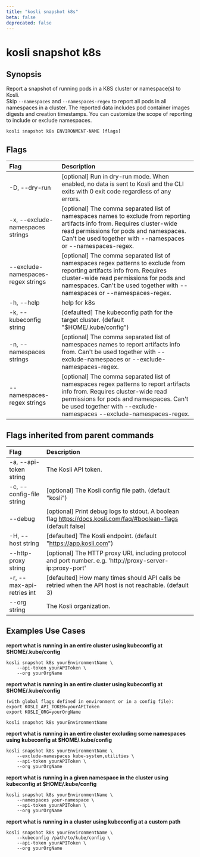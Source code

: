 ```yaml
---
title: "kosli snapshot k8s"
beta: false
deprecated: false
---
```


# kosli snapshot k8s

## Synopsis

Report a snapshot of running pods in a K8S cluster or namespace(s) to Kosli.  
Skip `--namespaces` and `--namespaces-regex` to report all pods in all namespaces in a cluster.
The reported data includes pod container images digests and creation timestamps. You can customize the scope of reporting
to include or exclude namespaces.

```shell
kosli snapshot k8s ENVIRONMENT-NAME [flags]
```

## Flags
| Flag | Description |
| :--- | :--- |
|    -D, --dry-run  |  [optional] Run in dry-run mode. When enabled, no data is sent to Kosli and the CLI exits with 0 exit code regardless of any errors.  |
|    -x, --exclude-namespaces strings  |  [optional] The comma separated list of namespaces names to exclude from reporting artifacts info from. Requires cluster-wide read permissions for pods and namespaces. Can't be used together with --namespaces or --namespaces-regex.  |
|        --exclude-namespaces-regex strings  |  [optional] The comma separated list of namespaces regex patterns to exclude from reporting artifacts info from. Requires cluster-wide read permissions for pods and namespaces. Can't be used together with --namespaces or --namespaces-regex.  |
|    -h, --help  |  help for k8s  |
|    -k, --kubeconfig string  |  [defaulted] The kubeconfig path for the target cluster. (default "$HOME/.kube/config")  |
|    -n, --namespaces strings  |  [optional] The comma separated list of namespaces names to report artifacts info from. Can't be used together with --exclude-namespaces or --exclude-namespaces-regex.  |
|        --namespaces-regex strings  |  [optional] The comma separated list of namespaces regex patterns to report artifacts info from. Requires cluster-wide read permissions for pods and namespaces. Can't be used together with --exclude-namespaces --exclude-namespaces-regex.  |


## Flags inherited from parent commands
| Flag | Description |
| :--- | :--- |
|    -a, --api-token string  |  The Kosli API token.  |
|    -c, --config-file string  |  [optional] The Kosli config file path. (default "kosli")  |
|        --debug  |  [optional] Print debug logs to stdout. A boolean flag https://docs.kosli.com/faq/#boolean-flags (default false)  |
|    -H, --host string  |  [defaulted] The Kosli endpoint. (default "https://app.kosli.com")  |
|        --http-proxy string  |  [optional] The HTTP proxy URL including protocol and port number. e.g. 'http://proxy-server-ip:proxy-port'  |
|    -r, --max-api-retries int  |  [defaulted] How many times should API calls be retried when the API host is not reachable. (default 3)  |
|        --org string  |  The Kosli organization.  |


## Examples Use Cases

**report what is running in an entire cluster using kubeconfig at $HOME/.kube/config**

```shell
kosli snapshot k8s yourEnvironmentName \
	--api-token yourAPIToken \
	--org yourOrgName

```

**report what is running in an entire cluster using kubeconfig at $HOME/.kube/config**

```shell
(with global flags defined in environment or in a config file):
export KOSLI_API_TOKEN=yourAPIToken
export KOSLI_ORG=yourOrgName

kosli snapshot k8s yourEnvironmentName

```

**report what is running in an entire cluster excluding some namespaces using kubeconfig at $HOME/.kube/config**

```shell
kosli snapshot k8s yourEnvironmentName \
    --exclude-namespaces kube-system,utilities \
	--api-token yourAPIToken \
	--org yourOrgName

```

**report what is running in a given namespace in the cluster using kubeconfig at $HOME/.kube/config**

```shell
kosli snapshot k8s yourEnvironmentName \
	--namespaces your-namespace \
	--api-token yourAPIToken \
	--org yourOrgName

```

**report what is running in a cluster using kubeconfig at a custom path**

```shell
kosli snapshot k8s yourEnvironmentName \
	--kubeconfig /path/to/kube/config \
	--api-token yourAPIToken \
	--org yourOrgName
```

